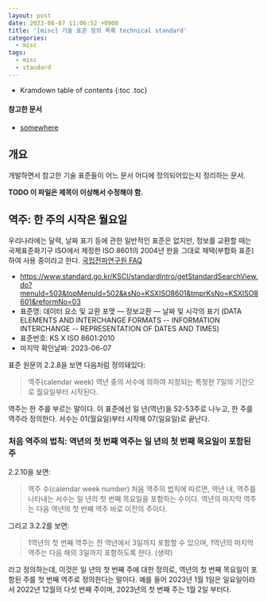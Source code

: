 ```yaml
---
layout: post
date: 2023-06-07 11:06:52 +0900
title: '[misc] 기술 표준 정의 목록 technical standard'
categories:
  - misc
tags:
  - misc
  - standard
---
```


* Kramdown table of contents
{:toc .toc}

#### 참고한 문서

- [somewhere](somewhere)


## 개요

개발하면서 참고한 기술 표준들이 어느 문서 어디에 정의되어있는지 정리하는 문서.

**TODO 이 파일은 제목이 이상해서 수정해야 함.**


## 역주: 한 주의 시작은 월요일

우리나라에는 달력, 날짜 표기 등에 관한 일반적인 표준은 없지만, 정보를 교환할 때는 국제표준화기구 ISO에서 제정한 ISO 8601의 2004년 판을 그대로 채택(부합화 표준)하여 사용 중이라고 한다. [국립전파연구원 FAQ](https://www.rra.go.kr/ko/license/C_e_faq.do?fa_type=gl&fa_category=global)

- https://www.standard.go.kr/KSCI/standardIntro/getStandardSearchView.do?menuId=503&topMenuId=502&ksNo=KSXISO8601&tmprKsNo=KSXISO8601&reformNo=03
- 표준명: 데이터 요소 및 교환 포맷 ― 정보교환 ― 날짜 및 시각의 표기 (DATA ELEMENTS AND INTERCHANGE FORMATS -- INFORMATION INTERCHANGE -- REPRESENTATION OF DATES AND TIMES)
- 표준번호: KS X ISO 8601:2010
- 마지막 확인날짜: 2023-06-07

표준 원문의 2.2.8을 보면 다음처럼 정의돼있다:

> 역주(calendar week)
> 역년 중의 서수에 의하여 지정되는 특정한 7일의 기간으로 월요일부터 시작된다.

역주는 한 주를 부르는 말이다. 이 표준에선 일 년(역년)을 52-53주로 나누고, 한 주를 역주라 정의한다. 서수는 01(월요일)부터 시작해 07(일요일)로 끝난다.

### 처음 역주의 법칙: 역년의 첫 번째 역주는 일 년의 첫 번째 목요일이 포함된 주

2.2.10을 보면:

> 역주 수(calendar week number)
> 처음 역주의 법칙에 따르면, 역년 내, 역주를 나타내는 서수는 일 년의 첫 번째 목요일을 포함하는 수이다. 역년의 마지막 역주는 다음 역년의 첫 번째 역주 바로 이전의 주이다.

그리고 3.2.2를 보면:

> 1역년의 첫 번째 역주는 전 역년에서 3일까지 포함할 수 있으며, 1역년의 마지막 역주는 다음 해의 3일까지 포함하도록 한다. (생략)

라고 정의하는데, 이것은 일 년의 첫 번째 주에 대한 정의로, 역년의 첫 번째 목요일이 포함된 주를 첫 번째 역주로 정의한다는 말이다. 예를 들어 2023년 1월 1일은 일요일이라서 2022년 12월의 다섯 번째 주이며, 2023년의 첫 번째 주는 1월 2일 부터다.
